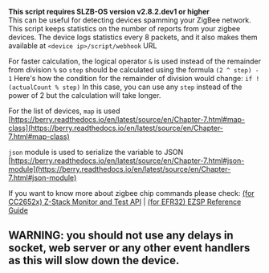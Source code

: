 **This script requires SLZB-OS version v2.8.2.dev1 or higher**<br>
This can be useful for detecting devices spamming your ZigBee network.
This script keeps statistics on the number of reports from your zigbee devices.
The device logs statistics every 8 packets, and it also makes them available at ```<device ip>/script/webhook``` URL

For faster calculation, the logical operator ```&``` is used instead of the remainder from division ```%``` so ```step``` should be calculated using the formula ```(2 ^ step) - 1```
Here's how the condition for the remainder of division would change: ```if !(actualCount % step)``` In this case, you can use any ```step``` instead of the power of 2 but the calculation will take longer.

For the list of devices, ```map``` is used [https://berry.readthedocs.io/en/latest/source/en/Chapter-7.html#map-class](https://berry.readthedocs.io/en/latest/source/en/Chapter-7.html#map-class)

```json``` module is used to serialize the variable to JSON [https://berry.readthedocs.io/en/latest/source/en/Chapter-7.html#json-module](https://berry.readthedocs.io/en/latest/source/en/Chapter-7.html#json-module)

If you want to know more about zigbee chip commands please check: [(for CC2652x) Z-Stack Monitor and Test API](https://github.com/Koenkk/zigbee-herdsman/blob/master/docs/Z-Stack%20Monitor%20and%20Test%20API.pdf) | [(for EFR32) EZSP Reference Guide](https://www.silabs.com/documents/public/user-guides/ug100-ezsp-reference-guide.pdf)

## WARNING: you should not use any delays in socket, web server or any other event handlers as this will slow down the device.